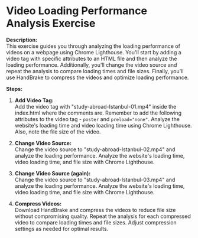# Video Loading Performance Analysis Exercise

**Description:**  
This exercise guides you through analyzing the loading performance of videos on a webpage using Chrome Lighthouse. You'll start by adding a video tag with specific attributes to an HTML file and then analyze the loading performance. Additionally, you'll change the video source and repeat the analysis to compare loading times and file sizes. Finally, you'll use HandBrake to compress the videos and optimize loading performance.

**Steps:**

1. **Add Video Tag:**  
   Add the video tag with "study-abroad-Istanbul-01.mp4" inside the index.html where the comments are. Remember to add the following attributes to the video tag - `poster` and `preload="none"`. Analyze the website's loading time and video loading time using Chrome Lighthouse. Also, note the file size of the video.

2. **Change Video Source:**  
   Change the video source to "study-abroad-Istanbul-02.mp4" and analyze the loading performance. Analyze the website's loading time, video loading time, and file size with Chrome Lighthouse.

3. **Change Video Source (again):**  
   Change the video source to "study-abroad-Istanbul-03.mp4" and analyze the loading performance. Analyze the website's loading time, video loading time, and file size with Chrome Lighthouse.

4. **Compress Videos:**  
   Download HandBrake and compress the videos to reduce file size without compromising quality. Repeat the analysis for each compressed video to compare loading times and file sizes. Adjust compression settings as needed for optimal results.
